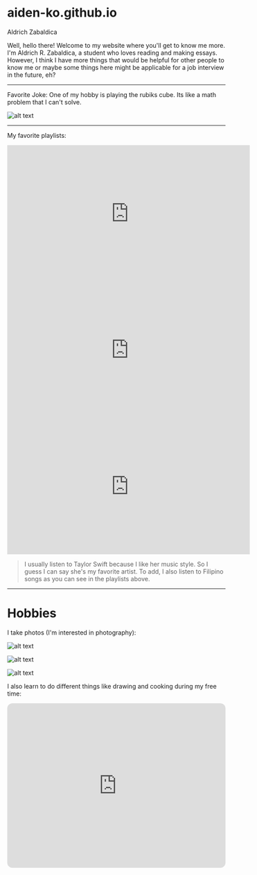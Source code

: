 # aiden-ko.github.io
Aldrich Zabaldica

Well, hello there! Welcome to my website where you'll get to know me more. I'm Aldrich R. Zabaldica, a student who loves reading and making essays. However, I think I have more things that would be helpful for other people to know me or maybe some things here might be applicable for a job interview in the future, eh?

----------------------
Favorite Joke: One of my hobby is playing the rubiks cube. Its like a math problem that I can't solve.

![alt text](https://classteaching.files.wordpress.com/2019/09/rubiks-cube.jpg)
   
   -----------------------------------------------------------------------------------------------------------------
  My favorite playlists:

<iframe width="560" height="315" src="https://www.youtube.com/embed/hS4akr_fcZU" title="YouTube video player" frameborder="0" allow="accelerometer; autoplay; clipboard-write; encrypted-media; gyroscope; picture-in-picture; web-share" allowfullscreen></iframe>

<iframe width="560" height="315" src="https://www.youtube.com/embed/mOkjImy1z3k" title="YouTube video player" frameborder="0" allow="accelerometer; autoplay; clipboard-write; encrypted-media; gyroscope; picture-in-picture; web-share" allowfullscreen></iframe>

<iframe width="560" height="315" src="https://www.youtube.com/embed/6K4yr7xsVfc" title="YouTube video player" frameborder="0" allow="accelerometer; autoplay; clipboard-write; encrypted-media; gyroscope; picture-in-picture; web-share" allowfullscreen></iframe>


> I usually listen to Taylor Swift because I like her music style. So I guess I can say she's my favorite artist. To add, I also listen to Filipino songs as you can see in the playlists above. 

---------------------------------------------------------------

# Hobbies
I take photos (I'm interested in photography):

![alt text](https://scontent.fwnp1-1.fna.fbcdn.net/v/t1.15752-9/325522409_1233408174261226_6018730571651595501_n.jpg?_nc_cat=102&ccb=1-7&_nc_sid=ae9488&_nc_eui2=AeGqkLSQH13Mrx4VXZ8yxh00nmAjR2qHLdWeYCNHaoct1XsZXguZXZOzZKRrmsjKS_VGP-259NP6-QGGwF3pjknF&_nc_ohc=ypgmeOb05fYAX-bJzT7&tn=EUiRKY0w2-kPHUuc&_nc_ht=scontent.fwnp1-1.fna&oh=03_AdR7ZL6JWY07hdoDv-ryqvI2I2Cio5pemZhkCyWPoUTP7w&oe=63F0205C)

![alt text](https://scontent.fwnp1-1.fna.fbcdn.net/v/t1.15752-9/325623870_969453027365864_7095990477204951504_n.jpg?_nc_cat=105&ccb=1-7&_nc_sid=ae9488&_nc_eui2=AeHXmmQ8fRey3AGc60HBnXviKooPwQyrMyMqig_BDKszI7g9KkNEFG5T89OibQ8pOlKtQuvPl0i-tVDq6Ugq8_ZB&_nc_ohc=TnbPTO4B2DsAX_lowYW&_nc_ht=scontent.fwnp1-1.fna&oh=03_AdQRaWHTnvbpI0MVJj1M5TB8FF6sXmLvKgkI97SfiV8XbQ&oe=63F01D72)

![alt text](https://scontent.fwnp1-1.fna.fbcdn.net/v/t1.15752-9/320383893_732329388499521_5545947894392521870_n.png?_nc_cat=106&ccb=1-7&_nc_sid=ae9488&_nc_eui2=AeGD1NBBSu7GEsNsebtJlwmLTq8CziKNeKVOrwLOIo14pc5IGi3X30JufkaVcMOHuQepjcgvNvaB91dDfyqIoQNp&_nc_ohc=HdXFjVwlcbsAX94NkIq&_nc_ht=scontent.fwnp1-1.fna&oh=03_AdTa8rFSUi-WL-RdrE3MYX6mXwn8fq4ScEkv7R3m1kJlJg&oe=63F04BD2)


I also learn to do different things like drawing and cooking during my free time:











<iframe style="border-radius:12px" src="https://open.spotify.com/embed/playlist/37i9dQZF1DWWGzo2lhvYlP?utm_source=generator" width="100%" height="380" frameBorder="0" allowfullscreen="" allow="autoplay; clipboard-write; encrypted-media; fullscreen; picture-in-picture" loading="lazy"></iframe>





